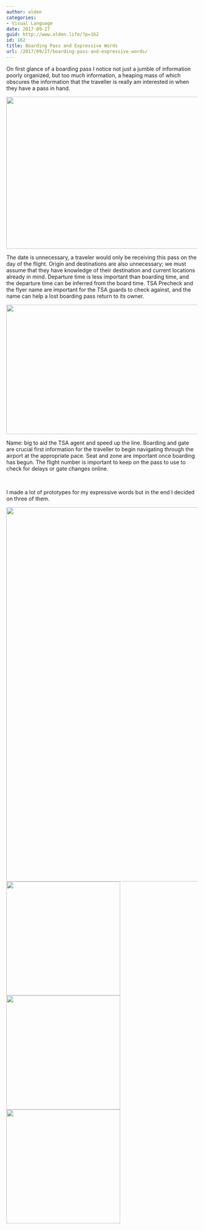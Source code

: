 ```yaml
---
author: alden
categories:
- Visual Language
date: 2017-09-27
guid: http://www.alden.life/?p=162
id: 162
title: Boarding Pass and Expressive Words
url: /2017/09/27/boarding-pass-and-expressive-words/
---
```


On first glance of a boarding pass I notice not just a jumble of information poorly organized, but too much information, a heaping mass of which obscures the information that the traveller is really am interested in when they have a pass in hand.

<img class="alignnone wp-image-163 size-full" src="http://www.alden.life/wp-content/uploads/2017/09/OriginalBoardingPass.png" alt="" width="989" height="400" srcset="http://www.alden.life/wp-content/uploads/2017/09/OriginalBoardingPass.png 989w, http://www.alden.life/wp-content/uploads/2017/09/OriginalBoardingPass-300x121.png 300w, http://www.alden.life/wp-content/uploads/2017/09/OriginalBoardingPass-768x311.png 768w" sizes="(max-width: 989px) 100vw, 989px" />

The date is unnecessary, a traveler would only be receiving this pass on the day of the flight. Origin and destinations are also unnecessary; we must assume that they have knowledge of their destination and current locations already in mind. Departure time is less important than boarding time, and the departure time can be inferred from the board time. TSA Precheck and the flyer name are important for the TSA guards to check against, and the name can help a lost boarding pass return to its owner.

<img class="alignnone wp-image-164 size-large" src="http://www.alden.life/wp-content/uploads/2017/09/BoardingPassRedone-1024x472.png" alt="" width="739" height="341" srcset="http://www.alden.life/wp-content/uploads/2017/09/BoardingPassRedone-1024x472.png 1024w, http://www.alden.life/wp-content/uploads/2017/09/BoardingPassRedone-300x138.png 300w, http://www.alden.life/wp-content/uploads/2017/09/BoardingPassRedone-768x354.png 768w, http://www.alden.life/wp-content/uploads/2017/09/BoardingPassRedone.png 1126w" sizes="(max-width: 739px) 100vw, 739px" />

Name: big to aid the TSA agent and speed up the line. Boarding and gate are crucial first information for the traveller to begin navigating through the airport at the appropriate pace. Seat and zone are important once boarding has begun. The flight number is important to keep on the pass to use to check for delays or gate changes online.

&nbsp;

I made a lot of prototypes for my expressive words but in the end I decided on three of them.

<img class="alignnone wp-image-175 size-large" src="http://www.alden.life/wp-content/uploads/2017/09/Prototypes-3-e1506522096663-768x1024.jpg" alt="" width="739" height="985" srcset="http://www.alden.life/wp-content/uploads/2017/09/Prototypes-3-e1506522096663-768x1024.jpg 768w, http://www.alden.life/wp-content/uploads/2017/09/Prototypes-3-e1506522096663-225x300.jpg 225w" sizes="(max-width: 739px) 100vw, 739px" />

<img class="alignnone size-medium wp-image-168" src="http://www.alden.life/wp-content/uploads/2017/09/disorder-e1506521809785-300x300.jpg" alt="" width="300" height="300" srcset="http://www.alden.life/wp-content/uploads/2017/09/disorder-e1506521809785-300x300.jpg 300w, http://www.alden.life/wp-content/uploads/2017/09/disorder-e1506521809785-150x150.jpg 150w, http://www.alden.life/wp-content/uploads/2017/09/disorder-e1506521809785-768x768.jpg 768w, http://www.alden.life/wp-content/uploads/2017/09/disorder-e1506521809785-1024x1024.jpg 1024w" sizes="(max-width: 300px) 100vw, 300px" />

<img class="alignnone size-medium wp-image-170" src="http://www.alden.life/wp-content/uploads/2017/09/sunflower-e1506521872870-300x300.jpg" alt="" width="300" height="300" srcset="http://www.alden.life/wp-content/uploads/2017/09/sunflower-e1506521872870-300x300.jpg 300w, http://www.alden.life/wp-content/uploads/2017/09/sunflower-e1506521872870-150x150.jpg 150w, http://www.alden.life/wp-content/uploads/2017/09/sunflower-e1506521872870-768x768.jpg 768w, http://www.alden.life/wp-content/uploads/2017/09/sunflower-e1506521872870-1024x1024.jpg 1024w" sizes="(max-width: 300px) 100vw, 300px" />

<img class="alignnone size-medium wp-image-171" src="http://www.alden.life/wp-content/uploads/2017/09/Time-e1506521991569-300x300.jpg" alt="" width="300" height="300" srcset="http://www.alden.life/wp-content/uploads/2017/09/Time-e1506521991569-300x300.jpg 300w, http://www.alden.life/wp-content/uploads/2017/09/Time-e1506521991569-150x150.jpg 150w, http://www.alden.life/wp-content/uploads/2017/09/Time-e1506521991569-768x768.jpg 768w, http://www.alden.life/wp-content/uploads/2017/09/Time-e1506521991569-1024x1024.jpg 1024w" sizes="(max-width: 300px) 100vw, 300px" />

&nbsp;
